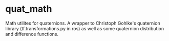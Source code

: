 # quat_math
Math utilites for quaternions. A wrapper to Christoph Gohlke's quaternion library (tf.transformations.py in ros) as well as some quaternion distribution and difference functions.
